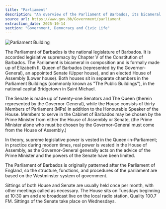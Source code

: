 ```yaml
---
title: "Parliament"
description: "An overview of the Parliament of Barbados, its bicameral structure, composition, and functions, following the Westminster system."
source_url: https://www.gov.bb/Government/parliament
extraction_date: 2025-10-14
section: "Government, Democracy and Civic Life"
---
```


![Parliament Building](https://www.gov.bb/media_files/DSC_3533%20min2.jpg)

The Parliament of Barbados is the national legislature of Barbados. It is accorded legislative supremacy by Chapter V of the Constitution of Barbados. The Parliament is bicameral in composition and is formally made up of Elizabeth II, Queen of Barbados (represented by the Governor-General), an appointed Senate (Upper house), and an elected House of Assembly (Lower house). Both houses sit in separate chambers in the Parliament Buildings (commonly known as "The Public Buildings"), in the national capital Bridgetown in Saint Michael.

The Senate is made up of twenty-one Senators and The Queen (therein represented by the Governor-General), while the House consists of thirty Members of Parliament (MPs) in addition to the Honourable Speaker of the House. Members to serve in the Cabinet of Barbados may be chosen by the Prime Minister from either the House of Assembly or Senate, (the Prime Minister alone who must be chosen by the Governor-General must come from the House of Assembly.)

In theory, supreme legislative power is vested in the Queen-in-Parliament; in practice during modern times, real power is vested in the House of Assembly, as the Governor-General generally acts on the advice of the Prime Minister and the powers of the Senate have been limited.

The Parliament of Barbados is originally patterned after the Parliament of England, so the structure, functions, and procedures of the parliament are based on the Westminster system of government.

Sittings of both House and Senate are usually held once per month, with other meetings called as necessary. The House sits on Tuesdays beginning at 10:30 am and are broadcast live on the local radio station, Quality 100.7 FM. Sittings of the Senate take place on Wednesdays.
```